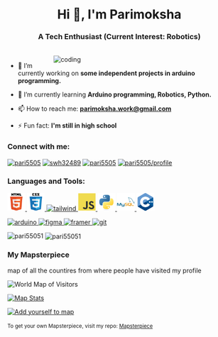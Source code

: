 <h1 align="center">Hi 👋, I'm Parimoksha</h1>
<h3 align="center">A Tech Enthusiast (Current Interest: Robotics)</h3>
<br/>
<img align="right" alt="coding" width="400" src="https://gifdb.com/images/file/coding-animated-laptop-flow-stream-ja04010rm5o68zfk.gif">

- 🔭 I’m currently working on **some independent projects in arduino programming.**

- 🌱 I’m currently learning **Arduino programming, Robotics, Python.**

- 📫 How to reach me: **parimoksha.work@gmail.com**

- ⚡ Fun fact: **I'm still in high school**

<h3 align="left">Connect with me:</h3>
<p align="left">
<a href="https://codepen.io/pari5505" target="blank"><img align="center" src="https://raw.githubusercontent.com/rahuldkjain/github-profile-readme-generator/master/src/images/icons/Social/codepen.svg" alt="pari5505" height="30" width="40" /></a>
<a href="https://www.hackerrank.com/swh32489" target="blank"><img align="center" src="https://raw.githubusercontent.com/rahuldkjain/github-profile-readme-generator/master/src/images/icons/Social/hackerrank.svg" alt="swh32489" height="30" width="40" /></a>
<a href="https://www.leetcode.com/pari5505" target="blank"><img align="center" src="https://raw.githubusercontent.com/rahuldkjain/github-profile-readme-generator/master/src/images/icons/Social/leet-code.svg" alt="pari5505" height="30" width="40" /></a>
<a href="https://auth.geeksforgeeks.org/user/pari5505/profile" target="blank"><img align="center" src="https://raw.githubusercontent.com/rahuldkjain/github-profile-readme-generator/master/src/images/icons/Social/geeks-for-geeks.svg" alt="pari5505/profile" height="30" width="40" /></a>
</p>

<h3 align="left">Languages and Tools:</h3>
<p align="left"> 

<a href="https://www.w3.org/html/" target="_blank" rel="noreferrer"> <img src="https://raw.githubusercontent.com/devicons/devicon/master/icons/html5/html5-original-wordmark.svg" alt="html5" width="40" height="40"/> </a> <a href="https://www.w3schools.com/css/" target="_blank" rel="noreferrer"> <img src="https://raw.githubusercontent.com/devicons/devicon/master/icons/css3/css3-original-wordmark.svg" alt="css3" width="40" height="40"/> </a> <a href="https://tailwindcss.com/" target="_blank" rel="noreferrer"> <img src="https://www.vectorlogo.zone/logos/tailwindcss/tailwindcss-icon.svg" alt="tailwind" width="40" height="40"/> </a> <a href="https://developer.mozilla.org/en-US/docs/Web/JavaScript" target="_blank" rel="noreferrer"> <img src="https://raw.githubusercontent.com/devicons/devicon/master/icons/javascript/javascript-original.svg" alt="javascript" width="40" height="40"/> </a>  <a href="https://www.python.org" target="_blank" rel="noreferrer"> <img src="https://raw.githubusercontent.com/devicons/devicon/master/icons/python/python-original.svg" alt="python" width="40" height="40"/> </a> <a href="https://www.mysql.com/" target="_blank" rel="noreferrer"> <img src="https://raw.githubusercontent.com/devicons/devicon/master/icons/mysql/mysql-original-wordmark.svg" alt="mysql" width="40" height="40"/> </a> <a href="https://www.w3schools.com/cpp/" target="_blank" rel="noreferrer"> <img src="https://raw.githubusercontent.com/devicons/devicon/master/icons/cplusplus/cplusplus-original.svg" alt="cplusplus" width="40" height="40"/> </a> 

<a href="https://www.arduino.cc/" target="_blank" rel="noreferrer"> <img src="https://cdn.worldvectorlogo.com/logos/arduino-1.svg" alt="arduino" width="40" height="40"/> </a> <a href="https://www.figma.com/" target="_blank" rel="noreferrer"> <img src="https://www.vectorlogo.zone/logos/figma/figma-icon.svg" alt="figma" width="40" height="40"/> </a> <a href="https://www.framer.com/" target="_blank" rel="noreferrer"> <img src="https://www.vectorlogo.zone/logos/framer/framer-icon.svg" alt="framer" width="40" height="40"/> </a>
<a href="https://git-scm.com/" target="_blank" rel="noreferrer"> <img src="https://www.vectorlogo.zone/logos/git-scm/git-scm-icon.svg" alt="git" width="40" height="40"/> </a> </p>

<p><img align="left" src="https://github-readme-stats.vercel.app/api/top-langs?username=pari55051&show_icons=true&locale=en&layout=compact" alt="pari55051" /></p>

<p>&nbsp;<img align="center" src="https://github-readme-stats.vercel.app/api?username=pari55051&show_icons=true&locale=en" alt="pari55051" /></p>


<h3>My Mapsterpiece</h3>
<p>map of all the countires from where people have visited my profile</p>

<picture>
  <source media="(prefers-color-scheme: dark)" srcset="https://mapsterpiece.vercel.app/api/getMapSVG?theme=dark">
  <source media="(prefers-color-scheme: light)" srcset="https://mapsterpiece.vercel.app/api/getMapSVG?theme=light">
  <img alt="World Map of Visitors" src="https://mapsterpiece.vercel.app/api/getMapSVG?theme=dark">
</picture>

<!-- <img src="https://img.shields.io/badge/Get%20Added%20on%20the%20Map-Click%20Here-2c9e13?style=for-the-badge&labelColor=1089d1&link=https%3A%2F%2Fmapsterpiece.vercel.app%2Fapi%2FlogVisit" alt="Add to Map Button"> -->
<br>
<!-- Light mode -->
<!-- [![Map Stats](https://img.shields.io/endpoint?url=https://mapsterpiece.vercel.app/api/badge&style=for-the-badge&labelColor=1089d1&color=2c9e13#gh-light-mode-only)](https://mapsterpiece.vercel.app/api/getMapSVG?theme=light) -->

<!-- Dark mode -->
[![Map Stats](https://img.shields.io/endpoint?url=https://mapsterpiece.vercel.app/api/badge&style=for-the-badge&labelColor=1e1e1e&color=3ba55c)](https://mapsterpiece.vercel.app/api/getMapSVG?theme=light)



[![Add yourself to map](https://img.shields.io/badge/Get%20Added%20on%20the%20Map-Click%20Here-2c9e13?style=for-the-badge&labelColor=1089d1)](https://mapsterpiece.vercel.app/api/logVisit?redirect=https://github.com/pari55051)

<small>To get your own Mapsterpiece, visit my repo: <a href="https://github.com/pari55051/mapsterpiece">Mapsterpiece</a></small>
